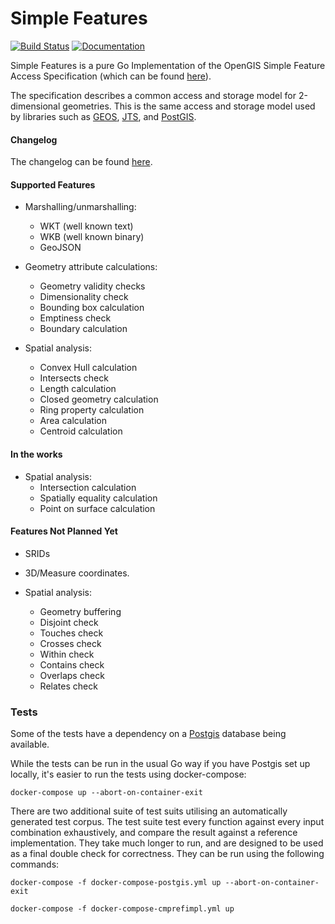 # Simple Features

[![Build Status](https://travis-ci.com/peterstace/simplefeatures.svg?token=ueRpGt4cSSnk321nW8xG&branch=master)](https://travis-ci.com/peterstace/simplefeatures)
[![Documentation](https://godoc.org/github.com/peterstace/simplefeatures?status.svg)](http://godoc.org/github.com/peterstace/simplefeatures/geom)

Simple Features is a pure Go Implementation of the OpenGIS Simple Feature Access
Specification (which can be found
[here](http://www.opengeospatial.org/standards/sfa)).

The specification describes a common access and storage model for 2-dimensional
geometries. This is the same access and storage model used by libraries such as
[GEOS](https://trac.osgeo.org/geos),
[JTS](https://locationtech.github.io/jts/), and
[PostGIS](https://postgis.net/).

#### Changelog

The changelog can be found [here](CHANGELOG.md).

#### Supported Features

- Marshalling/unmarshalling:
	- WKT (well known text)
	- WKB (well known binary)
	- GeoJSON

- Geometry attribute calculations:
	- Geometry validity checks
	- Dimensionality check
	- Bounding box calculation
	- Emptiness check
	- Boundary calculation

- Spatial analysis:
	- Convex Hull calculation
	- Intersects check
	- Length calculation
	- Closed geometry calculation
	- Ring property calculation
	- Area calculation
	- Centroid calculation

#### In the works

- Spatial analysis:
	- Intersection calculation
	- Spatially equality calculation
	- Point on surface calculation

#### Features Not Planned Yet

- SRIDs
- 3D/Measure coordinates.

- Spatial analysis:
	- Geometry buffering
	- Disjoint check
	- Touches check
	- Crosses check
	- Within check
	- Contains check
	- Overlaps check
	- Relates check

### Tests

Some of the tests have a dependency on a [Postgis](https://postgis.net/)
database being available.

While the tests can be run in the usual Go way if you have Postgis set up
locally, it's easier to run the tests using docker-compose:

```
docker-compose up --abort-on-container-exit
```

There are two additional suite of test suits utilising an automatically
generated test corpus. The test suite test every function against every input
combination exhaustively, and compare the result against a reference
implementation. They take much longer to run, and are designed to be used as a
final double check for correctness. They can be run using the following
commands:

```
docker-compose -f docker-compose-postgis.yml up --abort-on-container-exit
```

```
docker-compose -f docker-compose-cmprefimpl.yml up
```
